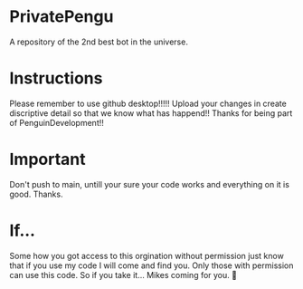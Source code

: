 # PrivatePengu
 A repository of the 2nd best bot in the universe.

# Instructions
 Please remember to use github desktop!!!!! Upload your changes in create discriptive detail so that we know what has happend!! Thanks for being part of PenguinDevelopment!!
# Important
Don't push to main, untill your sure your code works and everything on it is good.
Thanks.
# If...
 Some how you got access to this orgination without permission just know that if you use my code I will come and find you. Only those with permission can use this code. So if you take it... Mikes coming for you. 🔫
